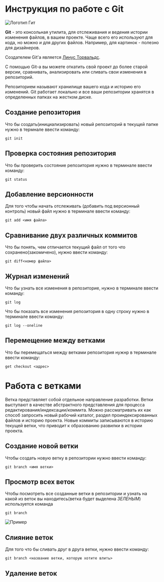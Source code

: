 # Инструкция по работе с Git

![Логотип Гит](1.jpeg)

**Git** - это консольная утилита, для отслеживания и ведения истории изменения файлов, в вашем проекте. Чаще всего его используют для кода, но можно и для других файлов. Например, для картинок - полезно для дизайнеров.

Создателем Git'а является [Линус Торвальдс](https://ru.wikipedia.org/wiki/Торвальдс,_Линус).

С помощью Git-a вы можете откатить свой проект до более старой версии, сравнивать, анализировать или сливать свои изменения в репозиторий.

Репозиторием называют хранилище вашего кода и историю его изменений. Git работает локально и все ваши репозитории хранятся в определенных папках на жестком диске.

## Создание репозитория

Что бы создать(инициализировать) новый репозиторий в текущей папке нужно в термнале ввести команду:

    git init

## Проверка состояния репозитория

Что бы проверить состояние репозитория нужно в терминале ввести команду:

    git status

## Добавление версионности

Для того чтобы начать отслеживать (добавить под версионный контроль) новый файл нужно в терминале ввести команду:

    git add <имя файла>

## Сравнивание двух различных коммитов

Что бы понять, чем отличается текущий файл от того что сохранено(закомичено), нужно ввести команду:

    git diff<номер файла>

## Журнал изменений

Что бы узнать все изменения в репозиторие, нужно в терминале ввести команду:

    git log

Что бы показать все изменения репозитория в одну строку
нужно в терминале ввести команду:

    git log --oneline

## Перемещение между ветками

Что бы перемещаться между ветками репозитория нужнр в терминале ввести команду:

    get checkout <адрес>

# Работа с ветками

Ветка представляет собой отдельное направление разработки. Ветки выступают в качестве абстрактного представления для процесса редактирования/индексации/коммита. Можно рассматривать их как способ запросить новый рабочий каталог, раздел проиндексированных файлов и историю проекта. Новые коммиты записываются в историю текущей ветки, что приводит к образованию развилки в истории проекта.

## Создание новой ветки

Чтобы создать новую ветку в репозитории нужно ввести команду:
    
    git branch <имя ветки>

## Просмотр всех веток

Чтобы посмотреть все созданные ветки в репозитории и узнать на какой из веток вы находитесь(ветка будет выделена *ЗЕЛЕНЫМ*) используется команда 

    git branch

![Пример](2.PNG)

## Слияние веток

Для того что бы сливать друг в друга ветки, нужно ввести команду:

    git branch <название ветки, которую хотите влить>

## Удаление веток
